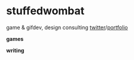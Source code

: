 # stuffedwombat 
game & gifdev, design consulting
[twitter](https://twitter.com/wombatstuff)/[portfolio](https://www.google.com)

**games**

**writing**
